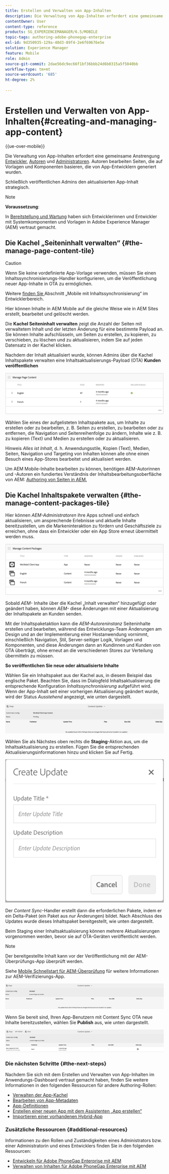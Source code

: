 ```yaml
---
title: Erstellen und Verwalten von App-Inhalten
description: Die Verwaltung von App-Inhalten erfordert eine gemeinsame Anstrengung von Entwicklern, Inhaltsautoren und Administratoren. Autoren bearbeiten Seiten, die auf Vorlagen und Komponenten basieren, die von App-Entwicklern generiert wurden.
contentOwner: User
content-type: reference
products: SG_EXPERIENCEMANAGER/6.5/MOBILE
topic-tags: authoring-adobe-phonegap-enterprise
exl-id: 9d350935-129a-40d3-89f4-2e6f69676e5e
solution: Experience Manager
feature: Mobile
role: Admin
source-git-commit: 2dae56dc9ec66f1bf36bbb24d6b0315a5f5040bb
workflow-type: tm+mt
source-wordcount: '685'
ht-degree: 2%

---
```


# Erstellen und Verwalten von App-Inhalten{#creating-and-managing-app-content}

{{ue-over-mobile}}

Die Verwaltung von App-Inhalten erfordert eine gemeinsame Anstrengung [Entwickler](#developer), [Autoren](#author) und [Administratoren](#administrator). Autoren bearbeiten Seiten, die auf Vorlagen und Komponenten basieren, die von App-Entwicklern generiert wurden.

Schließlich veröffentlichen Admins den aktualisierten App-Inhalt strategisch.

>[!NOTE]
>
>**Voraussetzung**:
>
>In [Bereitstellung und Wartung](/help/sites-deploying/deploy.md) haben sich Entwicklerinnen und Entwickler mit Systemkomponenten und Vorlagen in Adobe Experience Manager (AEM) vertraut gemacht.

## Die Kachel „Seiteninhalt verwalten“ {#the-manage-page-content-tile}

>[!CAUTION]
>
>Wenn Sie keine vordefinierte App-Vorlage verwenden, müssen Sie einen Inhaltssynchronisierungs-Handler konfigurieren, um die Veröffentlichung neuer App-Inhalte in OTA zu ermöglichen.
>
>Weitere [ finden Sie ](/help/mobile/phonegap-contentsync.md) Abschnitt „Mobile mit Inhaltssynchronisierung“ im Entwicklerbereich.

Hier können Inhalte in AEM Mobile auf die gleiche Weise wie in AEM Sites erstellt, bearbeitet und gelöscht werden.

Die **Kachel Seiteninhalt verwalten** zeigt die Anzahl der Seiten mit verwaltetem Inhalt und der letzten Änderung für eine bestimmte Payload an. Sie können Inhalte aufschlüsseln, um Seiten zu erstellen, zu kopieren, zu verschieben, zu löschen und zu aktualisieren, indem Sie auf jeden Datensatz in der Kachel klicken.

Nachdem der Inhalt aktualisiert wurde, können Admins über die Kachel Inhaltspakete verwalten eine Inhaltsaktualisierungs-Payload (OTA) **Kunden veröffentlichen**

![chlimage_1-161](assets/chlimage_1-161.png)

Wählen Sie eines der aufgelisteten Inhaltspakete aus, um Inhalte zu erstellen oder zu bearbeiten, z. B. Seiten zu erstellen, zu bearbeiten oder zu entfernen, die Navigation und Seitenreihenfolge zu ändern, Inhalte wie z. B. zu kopieren (Text) und Medien zu erstellen oder zu aktualisieren.

Hinweis *Alles ist Inhalt*, d. h. Anwendungsstile, Kopien (Text), Medien, Seiten, Navigation und Targeting von Inhalten können alle ohne einen Besuch eines App-Stores bearbeitet und aktualisiert werden.

Um AEM Mobile-Inhalte bearbeiten zu können, benötigen AEM-Autorinnen und -Autoren ein fundiertes Verständnis der Inhaltsbearbeitungsoberfläche von AEM: [Authoring von Seiten in AEM.](/help/sites-authoring/qg-page-authoring.md)

## Die Kachel Inhaltspakete verwalten {#the-manage-content-packages-tile}

Hier können *AEM-Administratoren* ihre Apps schnell und einfach aktualisieren, um ansprechende Erlebnisse und aktuelle Inhalte bereitzustellen, um die Markeninteraktion zu fördern und Geschäftsziele zu erreichen, ohne dass ein Entwickler oder ein App Store erneut übermittelt werden muss.

![chlimage_1-162](assets/chlimage_1-162.png)

Sobald *AEM-* Inhalte über die Kachel „Inhalt verwalten“ hinzugefügt oder geändert haben, können *AEM-* diese Änderungen mit einer Aktualisierung der Inhaltspakete an Kunden senden.

Mit der Inhaltspaketaktion kann die *AEM-Autoreninstanz* Seiteninhalte erstellen und bearbeiten, während das Entwicklungs-Team Änderungen am Design und an der Implementierung einer Hostanwendung vornimmt, einschließlich Navigation, Stil, Server-seitiger Logik, Vorlagen und Komponenten, und diese Änderungen dann an Kundinnen und Kunden von OTA überträgt, ohne erneut an die verschiedenen Stores zur Verteilung übermitteln zu müssen.

**So veröffentlichen Sie neue oder aktualisierte Inhalte**

Wählen Sie ein Inhaltspaket aus der Kachel aus, in diesem Beispiel das englische Paket. Beachten Sie, dass im Dialogfeld Inhaltsaktualisierung die entsprechende Konfiguration *Inhaltssynchronisierung* aufgeführt wird. Wenn der App-Inhalt seit einer vorherigen Aktualisierung geändert wurde, wird der Status *Ausstehend* angezeigt, wie unten dargestellt.

![chlimage_1-163](assets/chlimage_1-163.png)

Wählen Sie als Nächstes oben rechts die **Staging**-Aktion aus, um die Inhaltsaktualisierung zu erstellen. Fügen Sie die entsprechenden Aktualisierungsinformationen hinzu und klicken Sie auf Fertig.

![chlimage_1-164](assets/chlimage_1-164.png)

Der *Content Sync*-Handler erstellt dann die erforderlichen Pakete, indem er ein Delta-Paket (ein Paket aus *nur* Änderungen) bildet. Nach Abschluss des Updates wurde dieses Inhaltspaket bereitgestellt, wie unten dargestellt.

Beim Staging einer Inhaltsaktualisierung können mehrere Aktualisierungen vorgenommen werden, bevor sie auf OTA-Geräten veröffentlicht werden.

>[!NOTE]
>
>Der bereitgestellte Inhalt kann vor der Veröffentlichung mit der AEM-Überprüfungs-App überprüft werden.
>
>Siehe [Mobile Schnellstart für AEM-Überprüfung](/help/mobile/phonegap-mobile-quickstart.md) für weitere Informationen zur AEM-Verifizierungs-App.

![chlimage_1-165](assets/chlimage_1-165.png)

Wenn Sie bereit sind, Ihren App-Benutzern mit Content Sync OTA neue Inhalte bereitzustellen, wählen Sie **Publish** aus, wie unten dargestellt.

![chlimage_1-166](assets/chlimage_1-166.png)

### Die nächsten Schritte {#the-next-steps}

Nachdem Sie sich mit dem Erstellen und Verwalten von App-Inhalten im Anwendungs-Dashboard vertraut gemacht haben, finden Sie weitere Informationen in den folgenden Ressourcen für andere Authoring-Rollen:

* [Verwalten der App-Kachel](/help/mobile/phonegap-app-details-tile.md)
* [Bearbeiten von App-Metadaten](/help/mobile/phonegap-editmetadata.md)
* [App-Definitionen](/help/mobile/phonegap-app-definitions.md)
* [Erstellen einer neuen App mit dem Assistenten „App erstellen“](/help/mobile/phonegap-create-new-app.md)
* [Importieren einer vorhandenen Hybrid-App](/help/mobile/phonegap-adding-content-to-imported-app.md)

### Zusätzliche Ressourcen {#additional-resources}

Informationen zu den Rollen und Zuständigkeiten eines Administrators bzw. einer Administratorin und eines Entwicklers finden Sie in den folgenden Ressourcen:

* [Entwickeln für Adobe PhoneGap Enterprise mit AEM](/help/mobile/developing-in-phonegap.md)
* [Verwalten von Inhalten für Adobe PhoneGap Enterprise mit AEM](/help/mobile/administer-phonegap.md)
